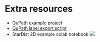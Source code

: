 # Extra resources 

* [QuPath example project](https://raw.githubusercontent.com/stardist/stardist/master/extras/qupath_example_project.zip)
* [QuPath label export script](https://raw.githubusercontent.com/stardist/stardist/master/extras/qupath_export_annotations.groovy) 
* StarDist 2D example colab notebook [![](https://colab.research.google.com/assets/colab-badge.svg)](https://colab.research.google.com/github/stardist/stardist/blob/master/extras/stardist_example_2D_colab.ipynb)
